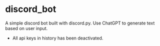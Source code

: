 # discord_bot

A simple discord bot built with discord.py.
Use ChatGPT to generate text based on user input.


* All api keys in history has been deactivated.
